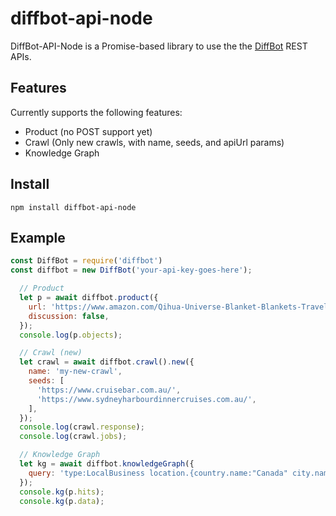 # diffbot-api-node

DiffBot-API-Node is a Promise-based library to use the the [DiffBot](https://www.diffbot.com/) REST APIs.

## Features
Currently supports the following features:
* Product (no POST support yet)
* Crawl (Only new crawls, with name, seeds, and apiUrl params)
* Knowledge Graph


## Install

    npm install diffbot-api-node

## Example

```javascript
const DiffBot = require('diffbot')
const diffbot = new DiffBot('your-api-key-goes-here');

  // Product
  let p = await diffbot.product({
    url: 'https://www.amazon.com/Qihua-Universe-Blanket-Blankets-Travelling/dp/B074J5CYTJ',
    discussion: false,
  });
  console.log(p.objects);

  // Crawl (new)
  let crawl = await diffbot.crawl().new({
    name: 'my-new-crawl',
    seeds: [
      'https://www.cruisebar.com.au/',
      'https://www.sydneyharbourdinnercruises.com.au/',
    ],
  });
  console.log(crawl.response);
  console.log(crawl.jobs);

  // Knowledge Graph
  let kg = await diffbot.knowledgeGraph({
    query: 'type:LocalBusiness location.{country.name:"Canada" city.name:"Ottawa" isCurrent:true}'
  });
  console.kg(p.hits);
  console.kg(p.data);
```
